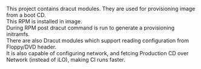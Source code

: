This project contains dracut modules. They are used for provisioning image from a boot CD.  
This RPM is installed in image.  
During RPM post dracut command is run to generate a provisioning initramfs.  
There are also Dracut modules which support reading configuration from Floppy/DVD header.  
It is also capable of configuring network, and fetcing Production CD over Network (instead of iLO), making CI runs faster.

